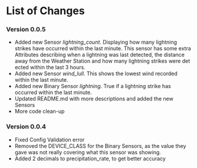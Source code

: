 # List of Changes

### Version 0.0.5
* Added new Sensor *lightning_count*. Displaying how many lightning strikes have occurred within the last minute. This sensor has some extra Attributes describing when a lightning was last detected, the distance away from the Weather Station and how many lightning strikes were det  ected within the last 3 hours.
* Added new Sensor *wind_lull*. This shows the lowest wind recorded within the last minute.
* Added new Binary Sensor *lightning*. True if a lightning strike has occurred within the last minute.
* Updated README.md with more descriptions and added the new Sensors
* More code clean-up

### Version 0.0.4
* Fixed Config Validation error
* Removed the DEVICE_CLASS for the Binary Sensors, as the value they gave was not really covering what this sensor was showing.
* Added 2 decimals to precipitation_rate, to get better accuracy
